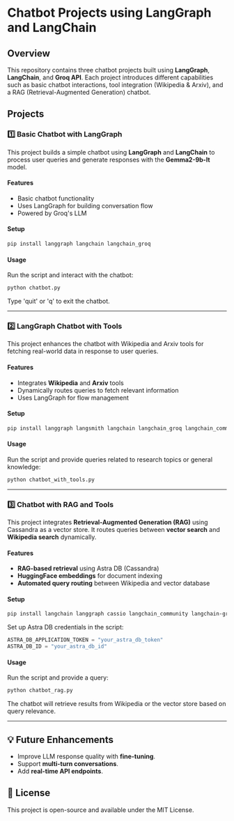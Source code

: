 # Chatbot Projects using LangGraph and LangChain

## Overview
This repository contains three chatbot projects built using **LangGraph**, **LangChain**, and **Groq API**. Each project introduces different capabilities such as basic chatbot interactions, tool integration (Wikipedia & Arxiv), and a RAG (Retrieval-Augmented Generation) chatbot.

## Projects

### 1️⃣ Basic Chatbot with LangGraph
This project builds a simple chatbot using **LangGraph** and **LangChain** to process user queries and generate responses with the **Gemma2-9b-It** model.

#### Features
- Basic chatbot functionality
- Uses LangGraph for building conversation flow
- Powered by Groq's LLM

#### Setup
```sh
pip install langgraph langchain langchain_groq
```

#### Usage
Run the script and interact with the chatbot:
```sh
python chatbot.py
```
Type 'quit' or 'q' to exit the chatbot.

---

### 2️⃣ LangGraph Chatbot with Tools
This project enhances the chatbot with Wikipedia and Arxiv tools for fetching real-world data in response to user queries.

#### Features
- Integrates **Wikipedia** and **Arxiv** tools
- Dynamically routes queries to fetch relevant information
- Uses LangGraph for flow management

#### Setup
```sh
pip install langgraph langsmith langchain langchain_groq langchain_community arxiv wikipedia
```

#### Usage
Run the script and provide queries related to research topics or general knowledge:
```sh
python chatbot_with_tools.py
```

---

### 3️⃣ Chatbot with RAG and Tools
This project integrates **Retrieval-Augmented Generation (RAG)** using Cassandra as a vector store. It routes queries between **vector search** and **Wikipedia search** dynamically.

#### Features
- **RAG-based retrieval** using Astra DB (Cassandra)
- **HuggingFace embeddings** for document indexing
- **Automated query routing** between Wikipedia and vector database

#### Setup
```sh
pip install langchain langgraph cassio langchain_community langchain-groq langchain_huggingface chromadb wikipedia
```

Set up Astra DB credentials in the script:
```python
ASTRA_DB_APPLICATION_TOKEN = "your_astra_db_token"
ASTRA_DB_ID = "your_astra_db_id"
```

#### Usage
Run the script and provide a query:
```sh
python chatbot_rag.py
```
The chatbot will retrieve results from Wikipedia or the vector store based on query relevance.

---

## 💡 Future Enhancements
- Improve LLM response quality with **fine-tuning**.
- Support **multi-turn conversations**.
- Add **real-time API endpoints**.

## 📜 License
This project is open-source and available under the MIT License.
